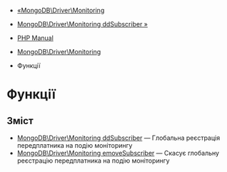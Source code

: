 - [«MongoDB\Driver\Monitoring](mongodb.monitoring.md)
- [MongoDB\Driver\Monitoring ddSubscriber
»](function.mongodb.driver.monitoring.addsubscriber.md)

- [PHP Manual](index.md)
- [MongoDB\Driver\Monitoring](mongodb.monitoring.md)
- Функції

# Функції

## Зміст

- [MongoDB\Driver\Monitoring ddSubscriber](function.mongodb.driver.monitoring.addsubscriber.md)
— Глобальна реєстрація передплатника на подію моніторингу
- [MongoDB\Driver\MonitoringemoveSubscriber](function.mongodb.driver.monitoring.removesubscriber.md)
— Скасує глобальну реєстрацію передплатника на подію моніторингу
